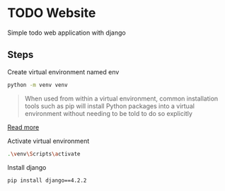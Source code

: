 # TODO Website
Simple todo web application with django


## Steps

Create virtual environment named env
```bash
python -m venv venv
```

> When used from within a virtual environment, common installation tools such as pip will install Python packages into a virtual 
> environment without needing to be told to do so explicitly
> 
[Read more](https://docs.python.org/3/library/venv.html)

Activate virtual environment
```bash
.\venv\Scripts\activate
```

Install django
```bash
pip install django==4.2.2
```
